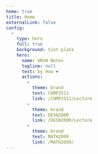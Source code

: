 ```yaml
---
home: true
title: Home
externalLink: false
config:
  -
    type: hero
    full: true
    background: tint-plate
    hero:
      name: UNSW Notes
      tagline: null
      text: by How ❤️
      actions:
        -
          theme: brand
          text: COMP2511
          link: /COMP2511/Lecture
        -
          theme: brand
          text: DESN2000
          link: /DESN2000/Lecture
        -
          theme: brand
          text: MATH2099
          link: /MATH2099/
---
```

